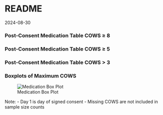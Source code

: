README
================
2024-08-30

### Post-Consent Medication Table COWS ≥ 8

### Post-Consent Medication Table COWS ≥ 5

### Post-Consent Medication Table COWS \> 3

### Boxplots of Maximum COWS

<figure>
<img src="figs/mediation_box_plot.png" alt="Medication Box Plot" />
<figcaption aria-hidden="true">Medication Box Plot</figcaption>
</figure>

Note: - Day 1 is day of signed consent - Missing COWS are not included
in sample size counts
